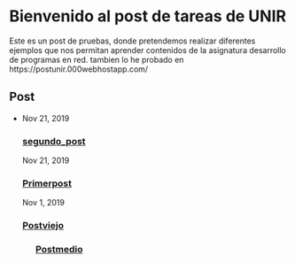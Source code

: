 <html>
<body>

<h1>Bienvenido al post de tareas de UNIR</h1>
<p>Este es un post de pruebas, donde pretendemos realizar diferentes ejemplos que nos permitan aprender contenidos de la asignatura desarrollo de programas en red. tambien lo he probado en https://postunir.000webhostapp.com/ </p>

</body>
</html>

<h2 class="post-list-heading">Post</h2>
	<ul class"post-list"><li>
<span class="post-meta">Nov 21, 2019</span>
<h3>
	<a class="post-link" href="_posts/2019-11-21-segundo_post.md">
	segundo_post
	</a>
</h3></li>

<span class="post-meta">Nov 21, 2019</span>
<h3>
	<a class="post-link" href="_posts/2019-11-21-primerpost.md">
	Primerpost
	</a>
</h3></li>
<span class="post-meta">Nov 1, 2019</span>
<h3>
	<a class="post-link" href="_posts/2019-11-01-PostViejo.md">
	Postviejo
	</a>
</h3></li><ul>

<h3>
	<a class="post-link" href="_posts/2019-11-10-Postmedio.md">
	Postmedio
	</a>
</h3></li><ul>
	
</div>
</body>
</html>

